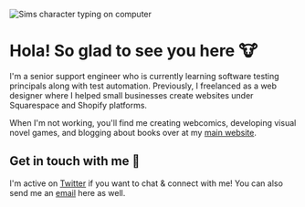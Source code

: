 ![Sims character typing on computer](https://pbs.twimg.com/media/Efd-aUcWsAIr--M?format=jpg&name=large)

# Hola! So glad to see you here 🐮

I'm a senior support engineer who is currently learning software testing principals along with test automation. Previously, I freelanced as a web designer where I helped small businesses create websites under Squarespace and Shopify platforms. 

When I'm not working, you'll find me creating webcomics, developing visual novel games, and blogging about books over at my [main website](http://redlotusdesignz.com).

## Get in touch with me 💬

I'm active on [Twitter](http://twitter.com/redlotusdesignz) if you want to chat & connect with me! You can also send me an [email](mailto:dchin@redlotusdesignz.com) here as well. 
